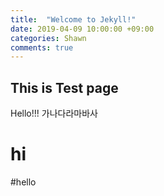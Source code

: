 ```yaml
---
title:  "Welcome to Jekyll!"
date: 2019-04-09 10:00:00 +09:00
categories: Shawn
comments: true
---
```


## This is Test page

Hello!!!
가나다라마바사
# hi
#hello